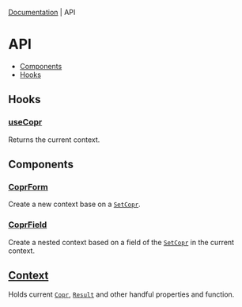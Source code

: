 [Documentation](../README.md) | API

# API

- [Components](#components)
- [Hooks](#hooks)

## Hooks

### [useCopr](hook-use-copr.md)

Returns the current context.

## Components

### [CoprForm](component-copr-form.md)

Create a new context base on a [`SetCopr`](../../../copr-field/documentation/api/object-copr-set.md).

### [CoprField](component-copr-field.md)

Create a nested context based on a field of the [`SetCopr`](../../../copr-field/documentation/api/object-copr-set.md) in the current context.

## [Context](context.md)

Holds current [`Copr`](../../../copr-field/documentation/api/object-copr.md), [`Result`](../../../copr-field/documentation/api/object-result.md) and other handful properties and function.
